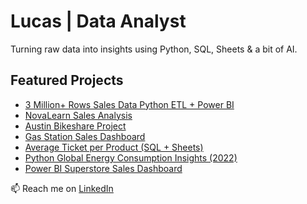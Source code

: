 # Lucas | Data Analyst

Turning raw data into insights using Python, SQL, Sheets & a bit of AI.

## Featured Projects
- [3 Million+ Rows Sales Data Python ETL + Power BI](https://github.com/Thelucasbr/contoso-etl-powerbi)  
- [NovaLearn Sales Analysis](https://github.com/Thelucasbr/sales-insights-novalearn)
- [Austin Bikeshare Project](https://github.com/Thelucasbr/austin-bikeshare-trip-analysis)
- [Gas Station Sales Dashboard](https://github.com/Thelucasbr/gas-station-sales-analysis)
- [Average Ticket per Product (SQL + Sheets)](https://github.com/Thelucasbr/-SQL--sales-analysis-)
- [Python Global Energy Consumption Insights (2022)](https://github.com/Thelucasbr/Python-Global-Energy-Consumption-Insights-)
- [Power BI Superstore Sales Dashboard](https://github.com/Thelucasbr/Superstore-Sales-Dashboard)
  
📫 Reach me on [LinkedIn]( https://www.linkedin.com/in/lucas-silva-19373b360)
